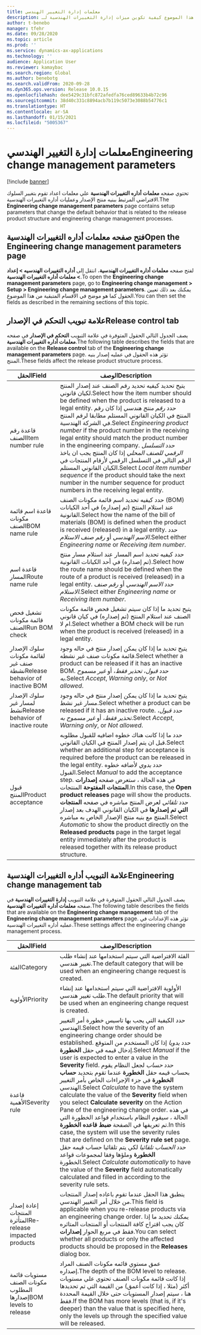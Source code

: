 ```yaml
---
title: معلمات إدارة التغيير الهندسي‬
description: يشرح هذا الموضوع كيفية تكوين ميزات إدارة التغييرات الهندسية لـ Microsoft Dynamics 365 Supply Chain Management.
author: t-benebo
manager: tfehr
ms.date: 09/28/2020
ms.topic: article
ms.prod: ''
ms.service: dynamics-ax-applications
ms.technology: ''
audience: Application User
ms.reviewer: kamaybac
ms.search.region: Global
ms.author: benebotg
ms.search.validFrom: 2020-09-28
ms.dyn365.ops.version: Release 10.0.15
ms.openlocfilehash: dee5429c31bfc872afedfa76ced89633b4b72c96
ms.sourcegitcommit: 38d40c331c8894acb7b119c5073e3088b54776c1
ms.translationtype: HT
ms.contentlocale: ar-SA
ms.lasthandoff: 01/15/2021
ms.locfileid: "5005367"
---
```

# <a name="engineering-change-management-parameters"></a><span data-ttu-id="06adf-103">معلمات إدارة التغيير الهندسي‬</span><span class="sxs-lookup"><span data-stu-id="06adf-103">Engineering change management parameters</span></span>

[!include [banner](../includes/banner.md)]

<span data-ttu-id="06adf-104">تحتوي صفحه **معلمات أداره التغييرات الهندسية** علي معلمات اعداد تقوم بتغيير السلوك الافتراضي المرتبط ببنيه منتج الإصدار وعمليات أداره التغييرات الهندسية.</span><span class="sxs-lookup"><span data-stu-id="06adf-104">The **Engineering change management parameters** page contains setup parameters that change the default behavior that is related to the release product structure and engineering change management processes.</span></span>

## <a name="open-the-engineering-change-management-parameters-page"></a><span data-ttu-id="06adf-105">فتح صفحه معلمات أداره التغييرات الهندسية</span><span class="sxs-lookup"><span data-stu-id="06adf-105">Open the Engineering change management parameters page</span></span>

<span data-ttu-id="06adf-106">لفتح صفحه **معلمات أداره التغييرات الهندسية**، انتقل إلى **أداره التغييرات الهندسيه \> إعداد \> معلمات أداره التغييرات الهندسية**.</span><span class="sxs-lookup"><span data-stu-id="06adf-106">To open the **Engineering change management parameters** page, go to **Engineering change management \> Setup \> Engineering change management parameters**.</span></span> <span data-ttu-id="06adf-107">يمكنك بعد ذلك تعيين الحقول كما هو موضح في الأقسام المتبقية من هذا الموضوع.</span><span class="sxs-lookup"><span data-stu-id="06adf-107">You can then set the fields as described in the remaining sections of this topic.</span></span>

## <a name="release-control-tab"></a><span data-ttu-id="06adf-108">علامة تبويب التحكم في الإصدار</span><span class="sxs-lookup"><span data-stu-id="06adf-108">Release control tab</span></span>

<span data-ttu-id="06adf-109">يصف الجدول التالي الحقول المتوفرة في علامة التبويب **التحكم في الإصدار** في صفحه **معلمات أداره التغييرات الهندسية**.</span><span class="sxs-lookup"><span data-stu-id="06adf-109">The following table describes the fields that are available on the **Release control** tab of the **Engineering change management parameters** page.</span></span> <span data-ttu-id="06adf-110">تؤثر هذه الحقول في عمليه إصدار بنيه المنتج.</span><span class="sxs-lookup"><span data-stu-id="06adf-110">These fields affect the release product structure process.</span></span>

| <span data-ttu-id="06adf-111">الحقل</span><span class="sxs-lookup"><span data-stu-id="06adf-111">Field</span></span> | <span data-ttu-id="06adf-112">الوصف</span><span class="sxs-lookup"><span data-stu-id="06adf-112">Description</span></span> |
|---|---|
| <span data-ttu-id="06adf-113">قاعدة رقم الصنف</span><span class="sxs-lookup"><span data-stu-id="06adf-113">Item number rule</span></span> | <span data-ttu-id="06adf-114">يتيح تحديد كيفيه تحديد رقم الصنف عند إصدار المنتج لكيان قانوني.</span><span class="sxs-lookup"><span data-stu-id="06adf-114">Select how the item number should be defined when the product is released to a legal entity.</span></span> <span data-ttu-id="06adf-115">حدد *رقم منتج هندسي* إذا كان رقم المنتج في الكيان القانوني المستلم مطابقا لرقم المنتج في الشركة الهندسية.</span><span class="sxs-lookup"><span data-stu-id="06adf-115">Select *Engineering product number* if the product number in the receiving legal entity should match the product number in the engineering company.</span></span> <span data-ttu-id="06adf-116">حدد *التسلسل الرقمي للصنف المحلي* إذا كان المنتج يجب ان ياخذ الرقم التالي في التسلسل الرقمي لأرقام المنتجات في الكيان القانوني المستلم.</span><span class="sxs-lookup"><span data-stu-id="06adf-116">Select *Local item number sequence* if the product should take the next number in the number sequence for product numbers in the receiving legal entity.</span></span> |
| <span data-ttu-id="06adf-117">قاعدة اسم قائمة مكونات الصنف</span><span class="sxs-lookup"><span data-stu-id="06adf-117">BOM name rule</span></span> | <span data-ttu-id="06adf-118">حدد كيفيه تحديد اسم قائمة مكونات الصنف (BOM) عند استلام المنتج (تم إصداره) في أحد الكيانات القانونية.</span><span class="sxs-lookup"><span data-stu-id="06adf-118">Select how the name of the bill of materials (BOM) is defined when the product is received (released) in a legal entity.</span></span> <span data-ttu-id="06adf-119">حدد *الاسم الهندسي* أو *رقم صنف الاستلام*.</span><span class="sxs-lookup"><span data-stu-id="06adf-119">Select either *Engineering name* or *Receiving item number*.</span></span> |
| <span data-ttu-id="06adf-120">قاعدة اسم المسار</span><span class="sxs-lookup"><span data-stu-id="06adf-120">Route name rule</span></span> | <span data-ttu-id="06adf-121">حدد كيفيه تحديد اسم المسار عند استلام مسار منتج (تم إصداره) في أحد الكيانات القانونية.</span><span class="sxs-lookup"><span data-stu-id="06adf-121">Select how the route name should be defined when the route of a product is received (released) in a legal entity.</span></span> <span data-ttu-id="06adf-122">حدد *الاسم الهندسي* أو *رقم صنف الاستلام*.</span><span class="sxs-lookup"><span data-stu-id="06adf-122">Select either *Engineering name* or *Receiving item number*.</span></span> |
| <span data-ttu-id="06adf-123">تشغيل فحص قائمة مكونات الصنف</span><span class="sxs-lookup"><span data-stu-id="06adf-123">Run BOM check</span></span> | <span data-ttu-id="06adf-124">يتيح تحديد ما إذا كان سيتم تشغيل فحص قائمة مكونات الصنف عند استلام المنتج (تم إصداره) في كيان قانوني ام لا.</span><span class="sxs-lookup"><span data-stu-id="06adf-124">Select whether a BOM check will be run when the product is received (released) in a legal entity.</span></span> |
| <span data-ttu-id="06adf-125">سلوك الإصدار لقائمة مكونات صنف غير نشطة</span><span class="sxs-lookup"><span data-stu-id="06adf-125">Release behavior of inactive BOM</span></span> | <span data-ttu-id="06adf-126">يتيح تحديد ما إذا كان يمكن إصدار منتج في حاله وجود قائمة مكونات صنف غير نشطه.</span><span class="sxs-lookup"><span data-stu-id="06adf-126">Select whether a product can be released if it has an inactive BOM.</span></span> <span data-ttu-id="06adf-127">حدد *قبول*، *تحذير فقط*، أو *غير مسموح به*.</span><span class="sxs-lookup"><span data-stu-id="06adf-127">Select *Accept*, *Warning only*, or *Not allowed*.</span></span> |
| <span data-ttu-id="06adf-128">سلوك الإصدار لمسار غير نشط</span><span class="sxs-lookup"><span data-stu-id="06adf-128">Release behavior of inactive route</span></span> | <span data-ttu-id="06adf-129">يتيح تحديد ما إذا كان يمكن إصدار منتج في حاله وجود مسار غير نشط.</span><span class="sxs-lookup"><span data-stu-id="06adf-129">Select whether a product can be released if it has an inactive route.</span></span> <span data-ttu-id="06adf-130">حدد *قبول*، *تحذير فقط*، أو *غير مسموح به*.</span><span class="sxs-lookup"><span data-stu-id="06adf-130">Select *Accept*, *Warning only*, or *Not allowed*.</span></span>|
| <span data-ttu-id="06adf-131">قبول المنتج</span><span class="sxs-lookup"><span data-stu-id="06adf-131">Product acceptance</span></span> | <span data-ttu-id="06adf-132">حدد ما إذا كانت هناك خطوه اضافيه للقبول مطلوبه قبل ان يتم إصدار المنتج في الكيان القانوني.</span><span class="sxs-lookup"><span data-stu-id="06adf-132">Select whether an additional step for acceptance is required before the product can be released in the legal entity.</span></span> <span data-ttu-id="06adf-133">حدد *يدوي* لأضافه خطوه القبول.</span><span class="sxs-lookup"><span data-stu-id="06adf-133">Select *Manual* to add the acceptance step.</span></span> <span data-ttu-id="06adf-134">في هذه الحالة ، ستعرض صفحه **إصدارات المنتجات المفتوحة** المنتجات.</span><span class="sxs-lookup"><span data-stu-id="06adf-134">In this case, the **Open product releases** page will show the products.</span></span> <span data-ttu-id="06adf-135">حدد *تلقائي* لعرض المنتج مباشره في صفحه **المنتجات التي تم إصدارها** في الكيان القانوني الهدف بعد إصدار المنتج مع بنيه منتج الإصدار الخاص به مباشره.</span><span class="sxs-lookup"><span data-stu-id="06adf-135">Select *Automatic* to show the product directly on the **Released products** page in the target legal entity immediately after the product is released together with its release product structure.</span></span> |

## <a name="engineering-change-management-tab"></a><span data-ttu-id="06adf-136">علامة التبويب أداره التغييرات الهندسية</span><span class="sxs-lookup"><span data-stu-id="06adf-136">Engineering change management tab</span></span>

<span data-ttu-id="06adf-137">يصف الجدول التالي الحقول المتوفرة في علامة التبويب **إدارة التغييرات الهندسية** في صفحه **معلمات أداره التغييرات الهندسية**.</span><span class="sxs-lookup"><span data-stu-id="06adf-137">The following table describes the fields that are available on the **Engineering change management** tab of the **Engineering change management parameters** page.</span></span> <span data-ttu-id="06adf-138">تؤثر هذه الإعدادات في عمليه أداره التغييرات الهندسية.</span><span class="sxs-lookup"><span data-stu-id="06adf-138">These settings affect the engineering change management process.</span></span>

| <span data-ttu-id="06adf-139">الحقل</span><span class="sxs-lookup"><span data-stu-id="06adf-139">Field</span></span> | <span data-ttu-id="06adf-140">الوصف</span><span class="sxs-lookup"><span data-stu-id="06adf-140">Description</span></span> |
|---|---|
| <span data-ttu-id="06adf-141">‏‏الفئة</span><span class="sxs-lookup"><span data-stu-id="06adf-141">Category</span></span> | <span data-ttu-id="06adf-142">الفئة الافتراضية التي سيتم استخدامها عند إنشاء طلب تغيير هندسي.</span><span class="sxs-lookup"><span data-stu-id="06adf-142">The default category that will be used when an engineering change request is created.</span></span> |
| <span data-ttu-id="06adf-143">الأولوية</span><span class="sxs-lookup"><span data-stu-id="06adf-143">Priority</span></span> | <span data-ttu-id="06adf-144">الأولوية الافتراضية التي سيتم استخدامها عند إنشاء طلب تغيير هندسي.</span><span class="sxs-lookup"><span data-stu-id="06adf-144">The default priority that will be used when an engineering change request is created.</span></span> |
| <span data-ttu-id="06adf-145">قاعدة الأهمية</span><span class="sxs-lookup"><span data-stu-id="06adf-145">Severity rule</span></span> | <span data-ttu-id="06adf-146">حدد الكيفية التي يجب بها تاسيس خطورة أمر التغيير الهندسي.</span><span class="sxs-lookup"><span data-stu-id="06adf-146">Select how the severity of an engineering change order should be established.</span></span> <span data-ttu-id="06adf-147">حدد *يدويا* إذا كان المستخدم من المتوقع إدخال قيمه في حقل **الخطورة**.</span><span class="sxs-lookup"><span data-stu-id="06adf-147">Select *Manual* if the user is expected to enter a value in the **Severity** field.</span></span> <span data-ttu-id="06adf-148">حدد *حساب* لجعل النظام يقوم بحساب قيمه حقل **الخطورة** عندما تقوم بتحديد **حساب الخطورة** في جزء الإجراءات الخاص بأمر التغيير الهندسي.</span><span class="sxs-lookup"><span data-stu-id="06adf-148">Select *Calculate* to have the system calculate the value of the **Severity** field when you select **Calculate severity** on the Action Pane of the engineering change order.</span></span> <span data-ttu-id="06adf-149">في هذه الحالة ، سيقوم النظام باستخدام قواعد الخطورة التي تم تعريفها في الصفحة **ضبط قاعده الخطورة**.</span><span class="sxs-lookup"><span data-stu-id="06adf-149">In this case, the system will use the severity rules that are defined on the **Severity rule set** page.</span></span> <span data-ttu-id="06adf-150">حدد *الحساب تلقائيا* لكي يتم تلقائيا حساب قيمه حقل **الخطورة** وملؤها وفقا لمجموعات قواعد الخطورة.</span><span class="sxs-lookup"><span data-stu-id="06adf-150">Select *Calculate automatically* to have the value of the **Severity** field automatically calculated and filled in according to the severity rule sets.</span></span> |
| <span data-ttu-id="06adf-151">إعادة إصدار المنتجات المتأثرة</span><span class="sxs-lookup"><span data-stu-id="06adf-151">Re-release impacted products</span></span> | <span data-ttu-id="06adf-152">ينطبق هذا الحقل عندما تقوم باعاده إصدار المنتجات من خلال أمر التغيير الهندسي.</span><span class="sxs-lookup"><span data-stu-id="06adf-152">This field is applicable when you re-release products via an engineering change order.</span></span> <span data-ttu-id="06adf-153">يمكنك تحديد ما إذا كان يجب اقتراح كافة المنتجات أو المنتجات المتاثره فقط في مربع الحوار **إصدارات**.</span><span class="sxs-lookup"><span data-stu-id="06adf-153">You can select whether all products or only the affected products should be proposed in the **Releases** dialog box.</span></span> |
| <span data-ttu-id="06adf-154">مستويات قائمة مكونات الصنف المطلوب إصدارها</span><span class="sxs-lookup"><span data-stu-id="06adf-154">BOM levels to release</span></span> | <span data-ttu-id="06adf-155">عمق مستوي قائمه مكونات الصنف المراد إصداره.</span><span class="sxs-lookup"><span data-stu-id="06adf-155">The depth of the BOM level to release.</span></span> <span data-ttu-id="06adf-156">إذا كانت قائمة مكونات الصنف تحتوي علي مستويات أكثر (مثلا ، إذا كانت أعمق) من القيمة التي تم تحديدها هنا ، سيتم إصدار المستويات حتى خلال القيمة المحددة فقط.</span><span class="sxs-lookup"><span data-stu-id="06adf-156">If the BOM has more levels (that is, if it's deeper) than the value that is specified here, only the levels up through the specified value will be released.</span></span> |
